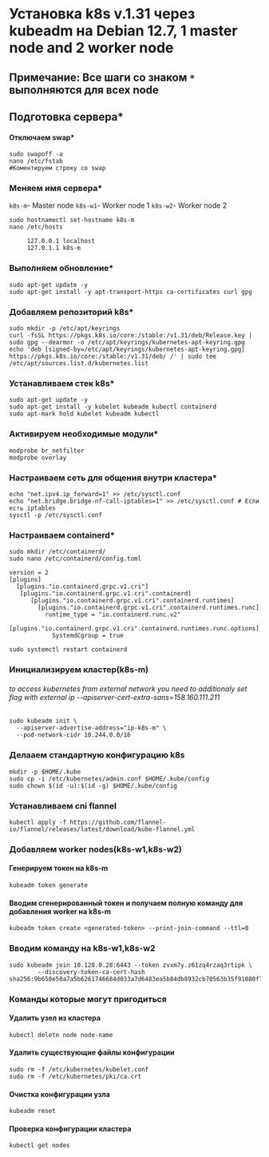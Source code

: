 # Установка k8s v.1.31 через kubeadm на Debian 12.7, 1  master node and 2 worker node

## Примечание: Все шаги со знаком `*` выполняются для всех node

## Подготовка сервера*

#### Отключаем swap*

```
sudo swapoff -a
nano /etc/fstab
#Коментируем строку со swap
```

### Меняем имя сервера*

`k8s-m`- Master node
`k8s-w1`- Worker node 1
`k8s-w2`- Worker node 2

```
sudo hostnamectl set-hostname k8s-m 
nano /etc/hosts

     127.0.0.1 localhost
     127.0.1.1 k8s-m

```
### Выполняем обновление*

```
sudo apt-get update -y
sudo apt-get install -y apt-transport-https ca-certificates curl gpg

```

### Добавляем репозиторий k8s*

```
sudo mkdir -p /etc/apt/keyrings
curl -fsSL https://pkgs.k8s.io/core:/stable:/v1.31/deb/Release.key | sudo gpg --dearmor -o /etc/apt/keyrings/kubernetes-apt-keyring.gpg
echo 'deb [signed-by=/etc/apt/keyrings/kubernetes-apt-keyring.gpg] https://pkgs.k8s.io/core:/stable:/v1.31/deb/ /' | sudo tee /etc/apt/sources.list.d/kubernetes.list
```

### Устанавливаем  стек k8s* 

```
sudo apt-get update -y
sudo apt-get install -y kubelet kubeadm kubectl containerd
sudo apt-mark hold kubelet kubeadm kubectl
```

### Активируем необходимые модули*

```
modprobe br_netfilter
modprobe overlay
```

### Настраиваем сеть для общения внутри кластера*

```
echo "net.ipv4.ip_forward=1" >> /etc/sysctl.conf
echo "net.bridge.bridge-nf-call-iptables=1" >> /etc/sysctl.conf # Если есть iptables
sysctl -p /etc/sysctl.conf
```

### Настраиваем containerd*

```
sudo mkdir /etc/containerd/
sudo nano /etc/containerd/config.toml
```
```
version = 2
[plugins]
  [plugins."io.containerd.grpc.v1.cri"]
   [plugins."io.containerd.grpc.v1.cri".containerd]
      [plugins."io.containerd.grpc.v1.cri".containerd.runtimes]
        [plugins."io.containerd.grpc.v1.cri".containerd.runtimes.runc]
          runtime_type = "io.containerd.runc.v2"
          [plugins."io.containerd.grpc.v1.cri".containerd.runtimes.runc.options]
            SystemdCgroup = true
```
```
sudo systemctl restart containerd            
```
### Инициализируем кластер(k8s-m)
###### to access kubernetes from external network you need to additionaly set flag with external ip --apiserver-cert-extra-sans=158.160.111.211

```
sudo kubeadm init \
  --apiserver-advertise-address="ip-k8s-m" \
  --pod-network-cidr 10.244.0.0/16
```

### Делааем стандартную конфигурацию k8s

```
mkdir -p $HOME/.kube
sudo cp -i /etc/kubernetes/admin.conf $HOME/.kube/config
sudo chown $(id -u):$(id -g) $HOME/.kube/config
```

### Устанавливаем cni flannel

```
kubectl apply -f https://github.com/flannel-io/flannel/releases/latest/download/kube-flannel.yml
```

### Добавляем worker nodes(k8s-w1,k8s-w2)
#### Генерируем токен на k8s-m

``` 
kubeadm token generate
```

#### Вводим сгенерированный токен и получаем полную команду для добавления worker на k8s-m
```
kubeadm token create <generated-token> --print-join-command --ttl=0
```

### Вводим команду на k8s-w1,k8s-w2

```
sudo kubeadm join 10.128.0.28:6443 --token zvxm7y.z61zq4rzaq3rtipk \
        --discovery-token-ca-cert-hash sha256:9b650e50a7a5b6261746684d033a7d6483ea5b84db8932cb70563b35f91080f7
```        

### Команды которые могут пригодиться

#### Удалить узел из кластера
`kubectl delete node node-name`

#### Удалить существующие файлы конфигурации
```
sudo rm -f /etc/kubernetes/kubelet.conf
sudo rm -f /etc/kubernetes/pki/ca.crt
```

#### Очистка конфигурации узла
`kubeadm reset`

#### Проверка конфигурации кластера
`kubectl get nodes`
